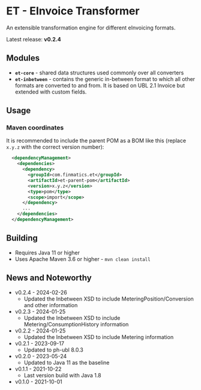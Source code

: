 # ET - EInvoice Transformer

An extensible transformation engine for different eInvoicing formats.

Latest release: **v0.2.4**

## Modules

* **`et-core`** - shared data structures used commonly over all converters
* **`et-inbetween`** - contains the generic in-between format to which all other formats are converted to and from. It is based on UBL 2.1 Invoice but extended with custom fields.

## Usage

### Maven coordinates

It is recommended to include the parent POM as a BOM like this (replace `x.y.z` with the correct version number):

```xml
  <dependencyManagement>
    <dependencies>
      <dependency>
        <groupId>com.finmatics.et</groupId>
        <artifactId>et-parent-pom</artifactId>
        <version>x.y.z</version>
        <type>pom</type>
        <scope>import</scope>
      </dependency>
      ...
    </dependencies>
  </dependencyManagement>
```

## Building

* Requires Java 11 or higher
* Uses Apache Maven 3.6 or higher - `mvn clean install`

## News and Noteworthy

* v0.2.4 - 2024-02-26
    * Updated the Inbetween XSD to include MeteringPosition/Conversion and other information
* v0.2.3 - 2024-01-25
    * Updated the Inbetween XSD to include Metering/ConsumptionHistory information
* v0.2.2 - 2024-01-25
    * Updated the Inbetween XSD to include Metering information
* v0.2.1 - 2023-09-17
    * Updated to ph-ubl 8.0.3
* v0.2.0 - 2023-05-24
    * Updated to Java 11 as the baseline
* v0.1.1 - 2021-10-22
     * Last version build with Java 1.8
* v0.1.0 - 2021-10-01
